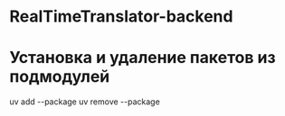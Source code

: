 # RealTimeTranslator-backend



# Установка и удаление пакетов из подмодулей
uv add --package <package> <library>
uv remove --package <package> <library>